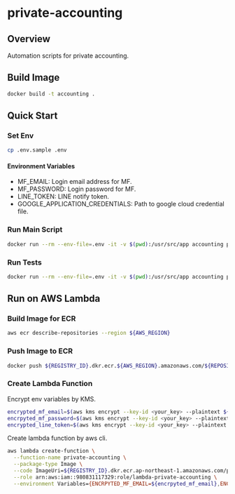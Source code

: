 # private-accounting
## Overview

Automation scripts for private accounting.

## Build Image

```bash
docker build -t accounting .
```

## Quick Start
### Set Env
```bash
cp .env.sample .env
```

#### Environment Variables

- MF_EMAIL: Login email address for MF.
- MF_PASSWORD: Login password for MF.
- LINE_TOKEN: LINE notify token.
- GOOGLE_APPLICATION_CREDENTIALS: Path to google cloud credential file.


### Run Main Script

```bash
docker run --rm --env-file=.env -it -v $(pwd):/usr/src/app accounting python -m main
```

### Run Tests

```bash
docker run --rm --env-file=.env -it -v $(pwd):/usr/src/app accounting pytest
```

## Run on AWS Lambda
### Build Image for ECR

```bash
aws ecr describe-repositories --region ${AWS_REGION}
```

### Push Image to ECR

```bash
docker push ${REGISTRY_ID}.dkr.ecr.${AWS_REGION}.amazonaws.com/${REPOSITORY_NAME}:v1.0
```

### Create Lambda Function

Encrypt env variables by KMS.

```bash
encrypted_mf_email=$(aws kms encrypt --key-id <your_key> --plaintext ${MF_EMAIL} | jq -r .CiphertextBlob)
encrpyted_mf_password=$(aws kms encrypt --key-id <your_key> --plaintext ${MF_PASSWORD} | jq -r .CiphertextBlob)
encrypted_line_token=$(aws kms encrypt --key-id <your_key> --plaintext ${LINE_TOKEN} | jq -r .CiphertextBlob)
```

Create lambda function by aws cli.

```bash
aws lambda create-function \
  --function-name private-accounting \
  --package-type Image \
  --code ImageUri=${REGISTRY_ID}.dkr.ecr.ap-northeast-1.amazonaws.com/private-accounting:v1.0 \
  --role arn:aws:iam::980831117329:role/lambda-private-accounting \
  --environment Variables={ENCRPYTED_MF_EMAIL=${encrpyted_mf_email},ENCRYPTED_MF_PASSWORD=${encrypted_mf_password},ENCRYPTED_LINE_TOKEN=${encrypted_line_token}}
```
